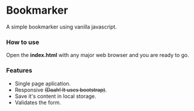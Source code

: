 # Bookmarker
A simple bookmarker using vanilla javascript. 

### How to use
Open the **index.html** with any major web browser and you are ready to go. 

### Features
* Single page aplication.
* Responsive ~~(Daah! It uses bootstrap)~~.
* Save it's content in local storage.
* Validates the form.
